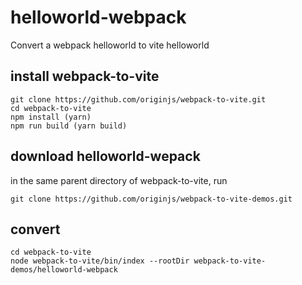 # helloworld-webpack
Convert a webpack helloworld to vite helloworld
## install webpack-to-vite

```
git clone https://github.com/originjs/webpack-to-vite.git
cd webpack-to-vite
npm install (yarn)
npm run build (yarn build)
```

## download helloworld-wepack
in the same parent directory of webpack-to-vite, run

```
git clone https://github.com/originjs/webpack-to-vite-demos.git
```

## convert

```
cd webpack-to-vite
node webpack-to-vite/bin/index --rootDir webpack-to-vite-demos/helloworld-webpack
```
